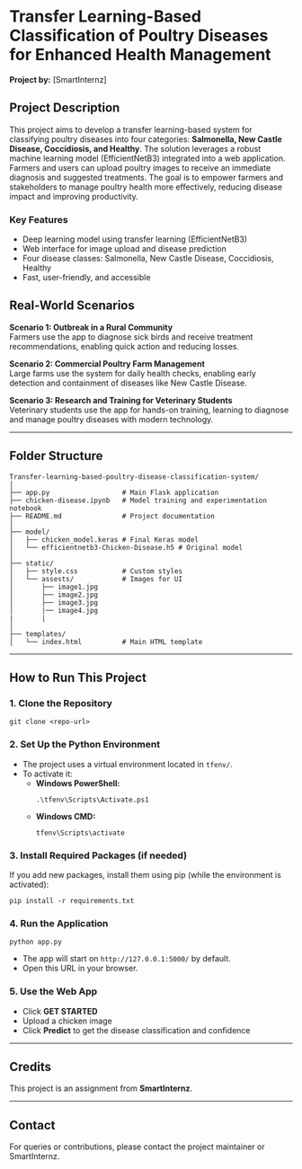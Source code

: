 # Transfer Learning-Based Classification of Poultry Diseases for Enhanced Health Management

**Project by:** [SmartInternz]

## Project Description

This project aims to develop a transfer learning-based system for classifying poultry diseases into four categories: **Salmonella, New Castle Disease, Coccidiosis, and Healthy**. The solution leverages a robust machine learning model (EfficientNetB3) integrated into a web application. Farmers and users can upload poultry images to receive an immediate diagnosis and suggested treatments. The goal is to empower farmers and stakeholders to manage poultry health more effectively, reducing disease impact and improving productivity.

### Key Features

- Deep learning model using transfer learning (EfficientNetB3)
- Web interface for image upload and disease prediction
- Four disease classes: Salmonella, New Castle Disease, Coccidiosis, Healthy
- Fast, user-friendly, and accessible

## Real-World Scenarios

**Scenario 1: Outbreak in a Rural Community**  
Farmers use the app to diagnose sick birds and receive treatment recommendations, enabling quick action and reducing losses.

**Scenario 2: Commercial Poultry Farm Management**  
Large farms use the system for daily health checks, enabling early detection and containment of diseases like New Castle Disease.

**Scenario 3: Research and Training for Veterinary Students**  
Veterinary students use the app for hands-on training, learning to diagnose and manage poultry diseases with modern technology.

---

## Folder Structure

```
Transfer-learning-based-poultry-disease-classification-system/
│
├── app.py                  # Main Flask application
├── chicken-disease.ipynb   # Model training and experimentation notebook
├── README.md               # Project documentation
│
├── model/
│   ├── chicken_model.keras # Final Keras model
│   └── efficientnetb3-Chicken-Disease.h5 # Original model
│
├── static/
│   ├── style.css           # Custom styles
│   └── assests/            # Images for UI
│       ├── image1.jpg
│       ├── image2.jpg
│       ├── image3.jpg
│       |── image4.jpg
|       |
│
├── templates/
│   └── index.html          # Main HTML template

```

---

## How to Run This Project

### 1. Clone the Repository

```
git clone <repo-url>
```

### 2. Set Up the Python Environment

- The project uses a virtual environment located in `tfenv/`.
- To activate it:
  - **Windows PowerShell:**
    ```
    .\tfenv\Scripts\Activate.ps1
    ```
  - **Windows CMD:**
    ```
    tfenv\Scripts\activate
    ```

### 3. Install Required Packages (if needed)

If you add new packages, install them using pip (while the environment is activated):

```
pip install -r requirements.txt
```

### 4. Run the Application

```
python app.py
```

- The app will start on `http://127.0.0.1:5000/` by default.
- Open this URL in your browser.

### 5. Use the Web App

- Click **GET STARTED**
- Upload a chicken image
- Click **Predict** to get the disease classification and confidence

---

## Credits

This project is an assignment from **SmartInternz**.

---

## Contact

For queries or contributions, please contact the project maintainer or SmartInternz.
